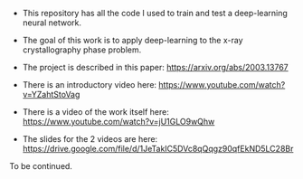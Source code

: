 - This repository has all the code I used to train and test a deep-learning neural network.
- The goal of this work is to apply deep-learning to the x-ray crystallography phase problem.

- The project is described in this paper: https://arxiv.org/abs/2003.13767
- There is an introductory video here: https://www.youtube.com/watch?v=YZahtStoVag
- There is a video of the work itself here: https://www.youtube.com/watch?v=jU1GLO9wQhw
- The slides for the 2 videos are here: https://drive.google.com/file/d/1JeTakIC5DVc8qQqgz90qfEkND5LC28Br

To be continued.
